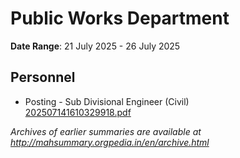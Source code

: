 # Public Works Department

**Date Range**: 21 July 2025 - 26 July 2025


## Personnel
- Posting - Sub Divisional Engineer (Civil)\
  [202507141610329918.pdf](https://gr.maharashtra.gov.in/Site/Upload/Government%20Resolutions/English/202507141610329918.pdf)


*Archives of earlier summaries are available at http://mahsummary.orgpedia.in/en/archive.html*